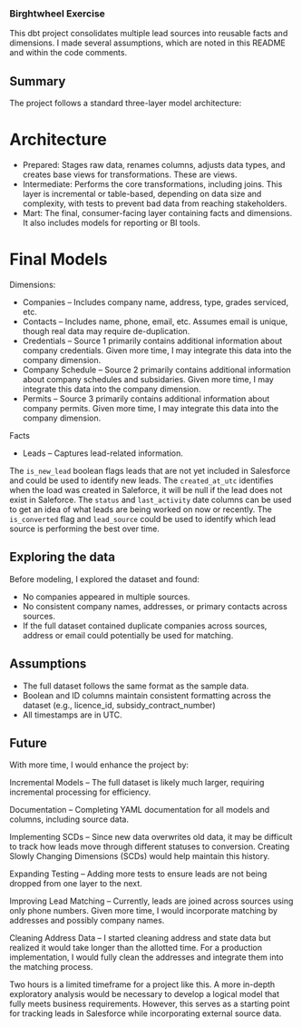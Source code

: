 
### Birghtwheel Exercise
This dbt project consolidates multiple lead sources into reusable facts and dimensions. I made several assumptions, which are noted in this README and within the code comments.

## Summary
The project follows a standard three-layer model architecture:

# Architecture
- Prepared: Stages raw data, renames columns, adjusts data types, and creates base views for transformations. These are views.
- Intermediate: Performs the core transformations, including joins. This layer is incremental or table-based, depending on data size and complexity, with tests to prevent bad data from reaching stakeholders.
- Mart: The final, consumer-facing layer containing facts and dimensions. It also includes models for reporting or BI tools.

# Final Models
Dimensions:
- Companies – Includes company name, address, type, grades serviced, etc.
- Contacts – Includes name, phone, email, etc. Assumes email is unique, though real data may require de-duplication.
- Credentials – Source 1 primarily contains additional information about company credentials. Given more time, I may integrate this data into the company dimension.
- Company Schedule – Source 2 primarily contains additional information about company schedules and subsidaries. Given more time, I may integrate this data into the company dimension.
- Permits – Source 3 primarily contains additional information about company permits. Given more time, I may integrate this data into the company dimension.

Facts
- Leads – Captures lead-related information.

The `is_new_lead` boolean flags leads that are not yet included in Salesforce and could be used to identify new leads. 
The `created_at_utc` identifies when the load was created in Saleforce, it will be null if the lead does not exist in Saleforce.
The `status` and `last_activity` date columns can be used to get an idea of what leads are being worked on now or recently.
The `is_converted` flag and `lead_source` could be used to identify which lead source is performing the best over time.


## Exploring the data
Before modeling, I explored the dataset and found:

- No companies appeared in multiple sources.
- No consistent company names, addresses, or primary contacts across sources.
- If the full dataset contained duplicate companies across sources, address or email could potentially be used for matching.


## Assumptions
- The full dataset follows the same format as the sample data.
- Boolean and ID columns maintain consistent formatting across the dataset (e.g., licence_id, subsidy_contract_number)
- All timestamps are in UTC.

## Future
With more time, I would enhance the project by:

Incremental Models – The full dataset is likely much larger, requiring incremental processing for efficiency.

Documentation – Completing YAML documentation for all models and columns, including source data.

Implementing SCDs – Since new data overwrites old data, it may be difficult to track how leads move through different statuses to conversion. Creating Slowly Changing Dimensions (SCDs) would help maintain this history.

Expanding Testing – Adding more tests to ensure leads are not being dropped from one layer to the next.

Improving Lead Matching – Currently, leads are joined across sources using only phone numbers. Given more time, I would incorporate matching by addresses and possibly company names.

Cleaning Address Data – I started cleaning address and state data but realized it would take longer than the allotted time. For a production implementation, I would fully clean the addresses and integrate them into the matching process.

Two hours is a limited timeframe for a project like this. A more in-depth exploratory analysis would be necessary to develop a logical model that fully meets business requirements. However, this serves as a starting point for tracking leads in Salesforce while incorporating external source data.
